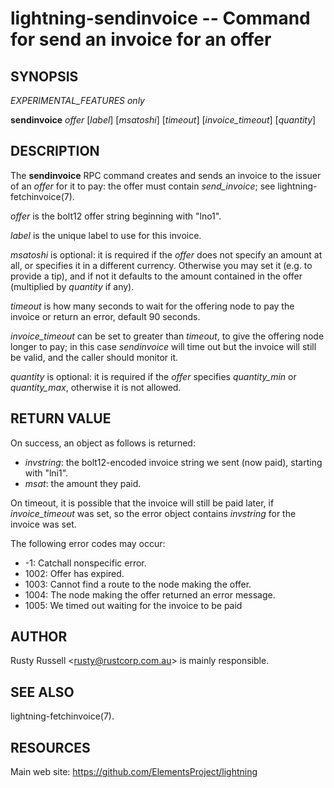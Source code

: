 lightning-sendinvoice -- Command for send an invoice for an offer
=================================================================

SYNOPSIS
--------

*EXPERIMENTAL_FEATURES only*

**sendinvoice** *offer* \[*label*\] \[*msatoshi*\] \[*timeout*\] \[*invoice_timeout*\] \[*quantity*\]

DESCRIPTION
-----------

The **sendinvoice** RPC command creates and sends an invoice to the
issuer of an *offer* for it to pay: the offer must contain
*send_invoice*; see lightning-fetchinvoice(7).

*offer* is the bolt12 offer string beginning with "lno1".

*label* is the unique label to use for this invoice.

*msatoshi* is optional: it is required if the *offer* does not specify
an amount at all, or specifies it in a different currency.  Otherwise
you may set it (e.g. to provide a tip), and if not it defaults to the
amount contained in the offer (multiplied by *quantity* if any).

*timeout* is how many seconds to wait for the offering node to pay the
invoice or return an error, default 90 seconds.

*invoice_timeout* can be set to greater than *timeout*, to give the
offering node longer to pay; in this case *sendinvoice* will time out
but the invoice will still be valid, and the caller should monitor it.

*quantity* is optional: it is required if the *offer* specifies
*quantity_min* or *quantity_max*, otherwise it is not allowed.

RETURN VALUE
------------

On success, an object as follows is returned:

* *invstring*: the bolt12-encoded invoice string we sent (now paid), starting with "lni1".
* *msat*: the amount they paid.

On timeout, it is possible that the invoice will still be paid later,
if *invoice_timeout* was set, so the error object contains *invstring* for
the invoice was set.

The following error codes may occur:
- -1: Catchall nonspecific error.
- 1002: Offer has expired.
- 1003: Cannot find a route to the node making the offer.
- 1004: The node making the offer returned an error message.
- 1005: We timed out waiting for the invoice to be paid

AUTHOR
------

Rusty Russell <<rusty@rustcorp.com.au>> is mainly responsible.

SEE ALSO
--------

lightning-fetchinvoice(7).

RESOURCES
---------

Main web site: <https://github.com/ElementsProject/lightning>

